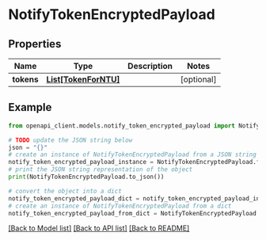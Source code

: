 # NotifyTokenEncryptedPayload


## Properties

Name | Type | Description | Notes
------------ | ------------- | ------------- | -------------
**tokens** | [**List[TokenForNTU]**](TokenForNTU.md) |  | [optional] 

## Example

```python
from openapi_client.models.notify_token_encrypted_payload import NotifyTokenEncryptedPayload

# TODO update the JSON string below
json = "{}"
# create an instance of NotifyTokenEncryptedPayload from a JSON string
notify_token_encrypted_payload_instance = NotifyTokenEncryptedPayload.from_json(json)
# print the JSON string representation of the object
print(NotifyTokenEncryptedPayload.to_json())

# convert the object into a dict
notify_token_encrypted_payload_dict = notify_token_encrypted_payload_instance.to_dict()
# create an instance of NotifyTokenEncryptedPayload from a dict
notify_token_encrypted_payload_from_dict = NotifyTokenEncryptedPayload.from_dict(notify_token_encrypted_payload_dict)
```
[[Back to Model list]](../README.md#documentation-for-models) [[Back to API list]](../README.md#documentation-for-api-endpoints) [[Back to README]](../README.md)


